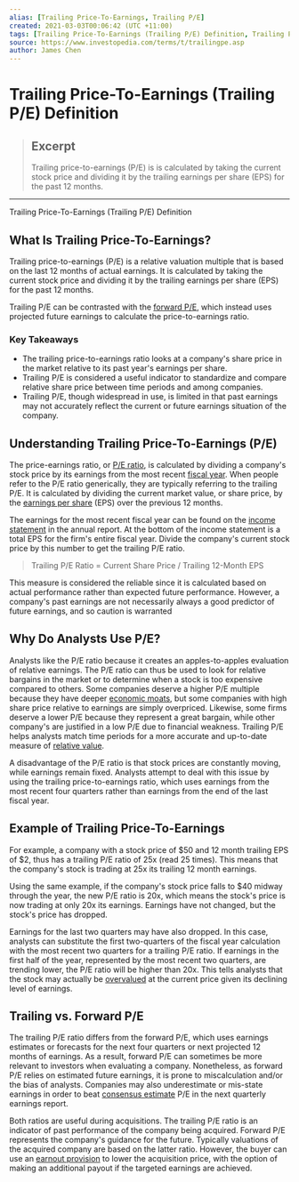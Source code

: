 ```yaml
---
alias: [Trailing Price-To-Earnings, Trailing P/E]
created: 2021-03-03T00:06:42 (UTC +11:00)
tags: [Trailing Price-To-Earnings (Trailing P/E) Definition, Trailing Price-To-Earnings (Trailing P/E) Definition]
source: https://www.investopedia.com/terms/t/trailingpe.asp
author: James Chen
---
```


# Trailing Price-To-Earnings (Trailing P/E) Definition

> ## Excerpt
> Trailing price-to-earnings (P/E) is is calculated by taking the current stock price and dividing it by the trailing earnings per share (EPS) for the past 12 months.

---

Trailing Price-To-Earnings (Trailing P/E) Definition
## What Is Trailing Price-To-Earnings?

Trailing price-to-earnings (P/E) is a relative valuation multiple that is based on the last 12 months of actual earnings. It is calculated by taking the current stock price and dividing it by the trailing earnings per share (EPS) for the past 12 months.

Trailing P/E can be contrasted with the [forward P/E](https://www.investopedia.com/terms/f/forwardpe.asp), which instead uses projected future earnings to calculate the price-to-earnings ratio. 

### Key Takeaways

-   The trailing price-to-earnings ratio looks at a company's share price in the market relative to its past year's earnings per share.
-   Trailing P/E is considered a useful indicator to standardize and compare relative share price between time periods and among companies.
-   Trailing P/E, though widespread in use, is limited in that past earnings may not accurately reflect the current or future earnings situation of the company.

## Understanding Trailing Price-To-Earnings (P/E)

The price-earnings ratio, or [P/E ratio](https://www.investopedia.com/terms/p/price-earningsratio.asp), is calculated by dividing a company's stock price by its earnings from the most recent [fiscal year](https://www.investopedia.com/terms/f/fiscalyear.asp). When people refer to the P/E ratio generically, they are typically referring to the trailing P/E. It is calculated by dividing the current market value, or share price, by the [earnings per share](https://www.investopedia.com/terms/e/eps.asp) (EPS) over the previous 12 months.

The earnings for the most recent fiscal year can be found on the [income statement](https://www.investopedia.com/terms/i/incomestatement.asp) in the annual report. At the bottom of the income statement is a total EPS for the firm's entire fiscal year. Divide the company's current stock price by this number to get the trailing P/E ratio.

> Trailing P/E Ratio = Current Share Price / Trailing 12-Month EPS

This measure is considered the reliable since it is calculated based on actual performance rather than expected future performance. However, a company's past earnings are not necessarily always a good predictor of future earnings, and so caution is warranted

## Why Do Analysts Use P/E?

Analysts like the P/E ratio because it creates an apples-to-apples evaluation of relative earnings. The P/E ratio can thus be used to look for relative bargains in the market or to determine when a stock is too expensive compared to others. Some companies deserve a higher P/E multiple because they have deeper [economic moats](https://www.investopedia.com/terms/e/economicmoat.asp), but some companies with high share price relative to earnings are simply overpriced. Likewise, some firms deserve a lower P/E because they represent a great bargain, while other company's are justified in a low P/E due to financial weakness. Trailing P/E helps analysts match time periods for a more accurate and up-to-date measure of [relative value](https://www.investopedia.com/terms/r/relative-value.asp).

A disadvantage of the P/E ratio is that stock prices are constantly moving, while earnings remain fixed. Analysts attempt to deal with this issue by using the trailing price-to-earnings ratio, which uses earnings from the most recent four quarters rather than earnings from the end of the last fiscal year.

## Example of Trailing Price-To-Earnings

For example, a company with a stock price of $50 and 12 month trailing EPS of $2, thus has a trailing P/E ratio of 25x (read 25 times). This means that the company's stock is trading at 25x its trailing 12 month earnings.

Using the same example, if the company's stock price falls to $40 midway through the year, the new P/E ratio is 20x, which means the stock's price is now trading at only 20x its earnings. Earnings have not changed, but the stock's price has dropped.

Earnings for the last two quarters may have also dropped. In this case, analysts can substitute the first two-quarters of the fiscal year calculation with the most recent two quarters for a trailing P/E ratio. If earnings in the first half of the year, represented by the most recent two quarters, are trending lower, the P/E ratio will be higher than 20x. This tells analysts that the stock may actually be [overvalued](https://www.investopedia.com/terms/o/overvalued.asp) at the current price given its declining level of earnings.

## Trailing vs. Forward P/E

The trailing P/E ratio differs from the forward P/E, which uses earnings estimates or forecasts for the next four quarters or next projected 12 months of earnings. As a result, forward P/E can sometimes be more relevant to investors when evaluating a company. Nonetheless, as forward P/E relies on estimated future earnings, it is prone to miscalculation and/or the bias of analysts. Companies may also underestimate or mis-state earnings in order to beat [consensus estimate](https://www.investopedia.com/terms/c/consensusestimate.asp) P/E in the next quarterly earnings report.

Both ratios are useful during acquisitions. The trailing P/E ratio is an indicator of past performance of the company being acquired. Forward P/E represents the company's guidance for the future. Typically valuations of the acquired company are based on the latter ratio. However, the buyer can use an [earnout provision](https://www.investopedia.com/terms/e/earnout.asp) to lower the acquisition price, with the option of making an additional payout if the targeted earnings are achieved.
